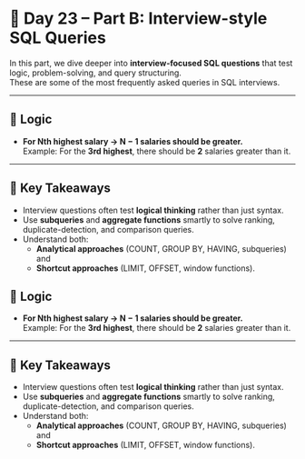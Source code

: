 # 🚀 Day 23 – Part B: Interview-style SQL Queries  

In this part, we dive deeper into **interview-focused SQL questions** that test logic, problem-solving, and query structuring.  
These are some of the most frequently asked queries in SQL interviews.  

---

## 📝 Logic
- **For Nth highest salary → N − 1 salaries should be greater.**  
  Example: For the **3rd highest**, there should be **2** salaries greater than it.

---

## 🎯 Key Takeaways
- Interview questions often test **logical thinking** rather than just syntax.  
- Use **subqueries** and **aggregate functions** smartly to solve ranking, duplicate-detection, and comparison queries.  
- Understand both:
  - **Analytical approaches** (COUNT, GROUP BY, HAVING, subqueries) and  
  - **Shortcut approaches** (LIMIT, OFFSET, window functions).

## 📝 Logic
- **For Nth highest salary → N − 1 salaries should be greater.**  
  Example: For the **3rd highest**, there should be **2** salaries greater than it.

---

## 🎯 Key Takeaways
- Interview questions often test **logical thinking** rather than just syntax.  
- Use **subqueries** and **aggregate functions** smartly to solve ranking, duplicate-detection, and comparison queries.  
- Understand both:
  - **Analytical approaches** (COUNT, GROUP BY, HAVING, subqueries) and  
  - **Shortcut approaches** (LIMIT, OFFSET, window functions).
